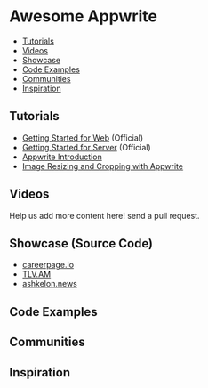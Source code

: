 # Awesome Appwrite

* [Tutorials](#tutorials)
* [Videos](#videos)
* [Showcase](#showcase-(Source-Code))
* [Code Examples](#code-examples)
* [Communities](#communities)
* [Inspiration](#inspiration)

## Tutorials 

* [Getting Started for Web](https://appwrite.io/docs/getting-started-for-web) (Official)
* [Getting Started for Server](https://appwrite.io/docs/getting-started-for-server) (Official)
* [Appwrite Introduction](https://medium.com/me/stats/post/4be70731575d)
* [Image Resizing and Cropping with Appwrite](https://medium.com/me/stats/post/2c5efab4edcb)

## Videos

Help us add more content here! send a pull request.

## Showcase (Source Code)

* [careerpage.io](https://careerpage.io)
* [TLV.AM](https://tlv.am)
* [ashkelon.news](https://ashkelon.news)

## Code Examples

## Communities 

## Inspiration


